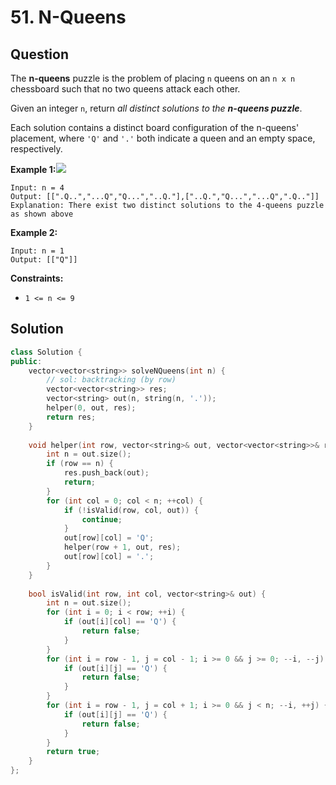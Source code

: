 # 51. N-Queens

## Question

The **n-queens** puzzle is the problem of placing `n` queens on an `n x n` chessboard such that no two queens attack each other.

Given an integer `n`, return _all distinct solutions to the **n-queens puzzle**_.

Each solution contains a distinct board configuration of the n-queens' placement, where `'Q'` and `'.'` both indicate a queen and an empty space, respectively.

**Example 1:**![](https://assets.leetcode.com/uploads/2020/11/13/queens.jpg)

```text
Input: n = 4
Output: [[".Q..","...Q","Q...","..Q."],["..Q.","Q...","...Q",".Q.."]]
Explanation: There exist two distinct solutions to the 4-queens puzzle as shown above
```

**Example 2:**

```text
Input: n = 1
Output: [["Q"]]
```

**Constraints:**

* `1 <= n <= 9`

## Solution

```cpp
class Solution {
public:
    vector<vector<string>> solveNQueens(int n) {
        // sol: backtracking (by row)
        vector<vector<string>> res;
        vector<string> out(n, string(n, '.'));
        helper(0, out, res);
        return res;
    }
    
    void helper(int row, vector<string>& out, vector<vector<string>>& res) {
        int n = out.size();
        if (row == n) {
            res.push_back(out);
            return;
        }
        for (int col = 0; col < n; ++col) {
            if (!isValid(row, col, out)) {
                continue;
            }
            out[row][col] = 'Q';
            helper(row + 1, out, res);
            out[row][col] = '.';
        }
    }
    
    bool isValid(int row, int col, vector<string>& out) {
        int n = out.size();
        for (int i = 0; i < row; ++i) {
            if (out[i][col] == 'Q') {
                return false;
            }
        }
        for (int i = row - 1, j = col - 1; i >= 0 && j >= 0; --i, --j) {
            if (out[i][j] == 'Q') {
                return false;
            }
        }
        for (int i = row - 1, j = col + 1; i >= 0 && j < n; --i, ++j) {
            if (out[i][j] == 'Q') {
                return false;
            }
        }
        return true;
    }
};
```

